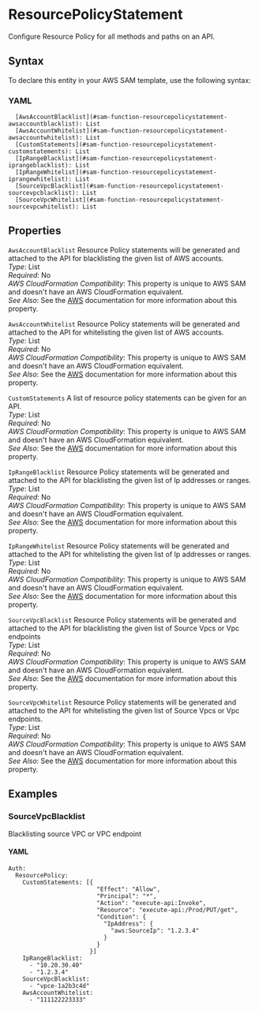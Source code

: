 # ResourcePolicyStatement<a name="sam-property-function-resourcepolicystatement"></a>

Configure Resource Policy for all methods and paths on an API\.

## Syntax<a name="sam-property-function-resourcepolicystatement-syntax"></a>

To declare this entity in your AWS SAM template, use the following syntax:

### YAML<a name="sam-property-function-resourcepolicystatement-syntax.yaml"></a>

```
  [AwsAccountBlacklist](#sam-function-resourcepolicystatement-awsaccountblacklist): List
  [AwsAccountWhitelist](#sam-function-resourcepolicystatement-awsaccountwhitelist): List
  [CustomStatements](#sam-function-resourcepolicystatement-customstatements): List
  [IpRangeBlacklist](#sam-function-resourcepolicystatement-iprangeblacklist): List
  [IpRangeWhitelist](#sam-function-resourcepolicystatement-iprangewhitelist): List
  [SourceVpcBlacklist](#sam-function-resourcepolicystatement-sourcevpcblacklist): List
  [SourceVpcWhitelist](#sam-function-resourcepolicystatement-sourcevpcwhitelist): List
```

## Properties<a name="sam-property-function-resourcepolicystatement-properties"></a>

 `AwsAccountBlacklist`   <a name="sam-function-resourcepolicystatement-awsaccountblacklist"></a>
Resource Policy statements will be generated and attached to the API for blacklisting the given list of AWS accounts\.  
*Type*: List  
*Required*: No  
*AWS CloudFormation Compatibility*: This property is unique to AWS SAM and doesn't have an AWS CloudFormation equivalent\.  
*See Also*: See the [AWS](https://docs.aws.amazon.com/apigateway/latest/developerguide/apigateway-resource-policies-examples.html#apigateway-resource-policies-cross-account-example) documentation for more information about this property\.

 `AwsAccountWhitelist`   <a name="sam-function-resourcepolicystatement-awsaccountwhitelist"></a>
Resource Policy statements will be generated and attached to the API for whitelisting the given list of AWS accounts\.  
*Type*: List  
*Required*: No  
*AWS CloudFormation Compatibility*: This property is unique to AWS SAM and doesn't have an AWS CloudFormation equivalent\.  
*See Also*: See the [AWS](https://docs.aws.amazon.com/apigateway/latest/developerguide/apigateway-resource-policies-examples.html#apigateway-resource-policies-cross-account-example) documentation for more information about this property\.

 `CustomStatements`   <a name="sam-function-resourcepolicystatement-customstatements"></a>
A list of resource policy statements can be given for an API\.  
*Type*: List  
*Required*: No  
*AWS CloudFormation Compatibility*: This property is unique to AWS SAM and doesn't have an AWS CloudFormation equivalent\.  
*See Also*: See the [AWS](https://docs.aws.amazon.com/apigateway/latest/developerguide/apigateway-resource-policies-examples.html) documentation for more information about this property\.

 `IpRangeBlacklist`   <a name="sam-function-resourcepolicystatement-iprangeblacklist"></a>
Resource Policy statements will be generated and attached to the API for blacklisting the given list of Ip addresses or ranges\.  
*Type*: List  
*Required*: No  
*AWS CloudFormation Compatibility*: This property is unique to AWS SAM and doesn't have an AWS CloudFormation equivalent\.  
*See Also*: See the [AWS](https://docs.aws.amazon.com/apigateway/latest/developerguide/apigateway-resource-policies-examples.html#apigateway-resource-policies-source-ip-address-example) documentation for more information about this property\.

 `IpRangeWhitelist`   <a name="sam-function-resourcepolicystatement-iprangewhitelist"></a>
Resource Policy statements will be generated and attached to the API for whitelisting the given list of Ip addresses or ranges\.  
*Type*: List  
*Required*: No  
*AWS CloudFormation Compatibility*: This property is unique to AWS SAM and doesn't have an AWS CloudFormation equivalent\.  
*See Also*: See the [AWS](https://docs.aws.amazon.com/apigateway/latest/developerguide/apigateway-resource-policies-examples.html#apigateway-resource-policies-source-ip-address-example) documentation for more information about this property\.

 `SourceVpcBlacklist`   <a name="sam-function-resourcepolicystatement-sourcevpcblacklist"></a>
Resource Policy statements will be generated and attached to the API for blacklisting the given list of Source Vpcs or Vpc endpoints  
*Type*: List  
*Required*: No  
*AWS CloudFormation Compatibility*: This property is unique to AWS SAM and doesn't have an AWS CloudFormation equivalent\.  
*See Also*: See the [AWS](https://docs.aws.amazon.com/apigateway/latest/developerguide/apigateway-resource-policies-examples.html#apigateway-resource-policies-source-vpc-example) documentation for more information about this property\.

 `SourceVpcWhitelist`   <a name="sam-function-resourcepolicystatement-sourcevpcwhitelist"></a>
Resource Policy statements will be generated and attached to the API for whitelisting the given list of Source Vpcs or Vpc endpoints\.  
*Type*: List  
*Required*: No  
*AWS CloudFormation Compatibility*: This property is unique to AWS SAM and doesn't have an AWS CloudFormation equivalent\.  
*See Also*: See the [AWS](https://docs.aws.amazon.com/apigateway/latest/developerguide/apigateway-resource-policies-examples.html#apigateway-resource-policies-source-vpc-example) documentation for more information about this property\.

## Examples<a name="sam-property-function-resourcepolicystatement--examples"></a>

### SourceVpcBlacklist<a name="sam-property-function-resourcepolicystatement--examples--sourcevpcblacklist"></a>

Blacklisting source VPC or VPC endpoint

#### YAML<a name="sam-property-function-resourcepolicystatement--examples--sourcevpcblacklist--yaml"></a>

```
Auth:
  ResourcePolicy:
    CustomStatements: [{
                         "Effect": "Allow",
                         "Principal": "*",
                         "Action": "execute-api:Invoke",
                         "Resource": "execute-api:/Prod/PUT/get",
                         "Condition": {
                           "IpAddress": {
                             "aws:SourceIp": "1.2.3.4"
                           }
                         }
                       }]
    IpRangeBlacklist:
      - "10.20.30.40"
      - "1.2.3.4"
    SourceVpcBlacklist:
      - "vpce-1a2b3c4d"
    AwsAccountWhitelist:
      - "111122223333"
```
